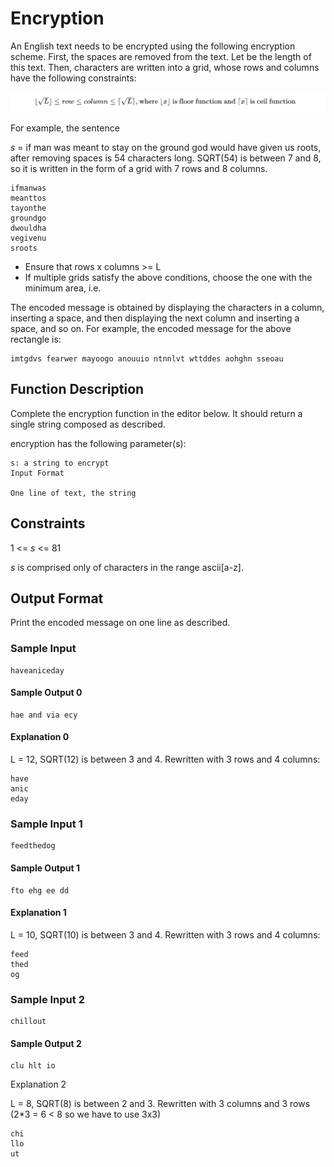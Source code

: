 # Encryption

An English text needs to be encrypted using the following encryption scheme.
First, the spaces are removed from the text. Let  be the length of this text.
Then, characters are written into a grid, whose rows and columns have the following constraints:

![GitHub Logo](encryption.png)

For example, the sentence

_s_ = if man was meant to stay on the ground god would have given us roots, 
after removing spaces is 54 characters long. SQRT(54) is between 7 and 8,
so it is written in the form of a grid with 7 rows and 8 columns.

```
ifmanwas  
meanttos          
tayonthe  
groundgo  
dwouldha  
vegivenu  
sroots
```

  - Ensure that rows x columns >= L
  - If multiple grids satisfy the above conditions, choose the one with the minimum area, i.e. 

The encoded message is obtained by displaying the characters in a column, inserting a space, and then displaying the next column and inserting a space, and so on. For example, the encoded message for the above rectangle is:

```
imtgdvs fearwer mayoogo anouuio ntnnlvt wttddes aohghn sseoau
```

## Function Description

Complete the encryption function in the editor below. It should return a single string composed as described.

encryption has the following parameter(s):

```
s: a string to encrypt
Input Format

One line of text, the string 
```

## Constraints

1 <= _s_ <= 81

_s_ is comprised only of characters in the range ascii[a-z].

## Output Format

Print the encoded message on one line as described.

### Sample Input

```
haveaniceday
```

#### Sample Output 0

```
hae and via ecy
```

#### Explanation 0

L = 12, SQRT(12) is between 3 and 4.
Rewritten with 3 rows and 4 columns:

```
have
anic
eday
```

### Sample Input 1

```
feedthedog    
```

#### Sample Output 1

```
fto ehg ee dd
```

#### Explanation 1

L = 10, SQRT(10) is between 3 and 4.
Rewritten with 3 rows and 4 columns:

```
feed
thed
og
```


### Sample Input 2

```
chillout
```

#### Sample Output 2

```
clu hlt io
```

Explanation 2

L = 8, SQRT(8) is between 2 and 3.
Rewritten with 3 columns and 3 rows (2*3 = 6 < 8 so we have to use 3x3)

```
chi
llo
ut
```